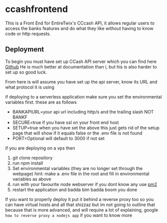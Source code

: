# ccashfrontend
This is a Front End for EntireTwix's CCcash API, it allows regular users to access the banks features and do what they like without having to know code or http requests.

## Deployment
To begin you must have set up CCash API server which you can find here [Github](https://github.com/EntireTwix/CCash) He is much better at documentation than i, but his is also harder to set up so good luck.

From here is will assume you have set up the api server, know its URL and what protocol it is using

if deploying to a serverless application make sure you set the environmental variables first. these are as follows
* BANKAPIURL=your api url including http/s and the trailing slash NOT BANKF
* SECURE=true if you have ssl on your front end host
* SETUP=true when you have set the above this just gets rid of the setup page that will show if it equals false or the .env file is not found
* PORT=Optional will default to 3000 if not set

if you are deploying on a vps then
1. git clone repository
2. run npm install
3. Set environmental variables (they are no longer set through the webpage) hint: make a .env file in the root and fill in environmental variables as above
4. run with your favourite node webserver if you dont know any use [pm2](https://pm2.keymetrics.io/)
5. restart the application and badda bim badda boom you done

If you want to properly deploy it put it behind a reverse proxy too so you can have virtual hosts and all that shizzaz
but im not going to outline that because that is more advanced, and will require a lot of explaining, google `how to reverse proxy a nodejs app` if you want to know more
